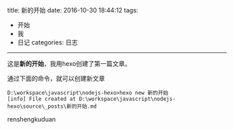 title: 新的开始
date: 2016-10-30 18:44:12
tags:
- 开始
- 我
- 日记
categories: 日志
---

这是**新的开始**，我用hexo创建了第一篇文章。

通过下面的命令，就可以创建新文章
```{bash}
D:\workspace\javascript\nodejs-hexo>hexo new 新的开始
[info] File created at D:\workspace\javascript\nodejs-hexo\source\_posts\新的开始.md
```

renshengkuduan